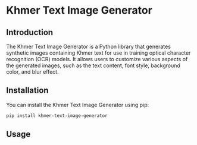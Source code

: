 # Khmer Text Image Generator

## Introduction

The Khmer Text Image Generator is a Python library that generates synthetic images containing Khmer text for use in training optical character recognition (OCR) models. It allows users to customize various aspects of the generated images, such as the text content, font style, background color, and blur effect.

## Installation

You can install the Khmer Text Image Generator using pip:

```bash
pip install khmer-text-image-generator
```

## Usage